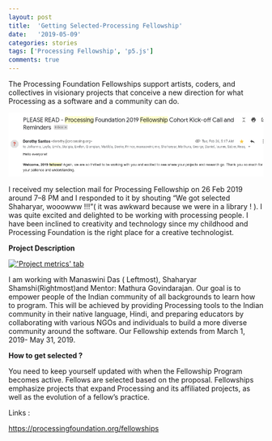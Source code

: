 ```yaml
---
layout: post
title:  'Getting Selected-Processing Fellowship'
date:   '2019-05-09'
categories: stories
tags: ['Processing Fellowship', 'p5.js']
comments: true
---
```


The Processing Foundation Fellowships support artists, coders, and collectives in visionary projects that conceive a new direction for what Processing as a software and a community can do.

<div class="image">
    <a href="/public/img/11.png">
        <img alt="'Project metrics' tab" src="/public/img/11.png" />
    </a>
</div>

I received my selection mail for Processing Fellowship on 26 Feb 2019 around 7–8 PM and I responded to it by shouting “We got selected Shaharyar, wooowww !!!”( it was awkward because we were in a library ! ). 
I was quite excited and delighted to be working with processing people. I have been inclined to creativity and technology since my childhood and Processing Foundation is the right place for a creative technologist.

<strong>Project Description</strong>

<div class="image">
    <a href="/public/img/processing.jpg">
        <img alt="'Project metrics' tab" src="/public/processing.jpg" />
    </a>
</div>

I am working with Manaswini Das ( Leftmost), Shaharyar Shamshi(Rightmost)and Mentor: Mathura Govindarajan. Our goal is to empower people of the Indian community of all backgrounds to learn how to program. This will be achieved by providing Processing tools to the Indian community in their native language, Hindi, and preparing educators by collaborating with various NGOs and individuals to build a more diverse community around the software. Our Fellowship extends from March 1, 2019- May 31, 2019.

<strong>How to get selected ?</strong>

You need to keep yourself updated with when the Fellowship Program becomes active. Fellows are selected based on the proposal. Fellowships emphasize projects that expand Processing and its affiliated projects, as well as the evolution of a fellow’s practice.

Links :

https://processingfoundation.org/fellowships
